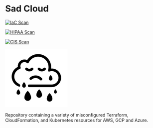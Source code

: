 # Sad Cloud
[![IaC Scan](https://app.demo.soluble.cloud/api/v1/public/badges/db3b1170-4cda-4742-a6d3-678a3cd29529.svg)](https://app.demo.soluble.cloud/repos/details/github.com/soluble-ai/sad-cloud)

[![HIPAA Scan](https://app.demo.soluble.cloud/api/v1/public/badges/a5aa8d7d-2c17-46e1-baec-ca287b9ebf5b.svg)](https://app.demo.soluble.cloud/api/v1/org/900000000000/repos/details/github.com/soluble-ai/sad-cloud)

[![CIS Scan](https://app.demo.soluble.cloud/api/v1/public/badges/8ff65b63-1812-401f-bd4c-eec418b5daa3.svg)](https://app.demo.soluble.cloud/api/v1/org/900000000000/repos/details/github.com/soluble-ai/sad-cloud)

![Sad Cloud](.images/sad-cloud.png)

Repository containing a variety of misconfigured Terraform, CloudFormation, and Kubernetes resources
for AWS, GCP and Azure.
